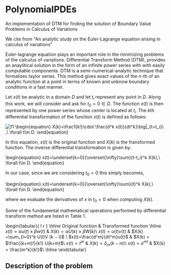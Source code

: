 # PolynomialPDEs
An implementation of DTM for finding the solution of Boundary Value Problems in Calculus of Variations

We cite from "An analytic study on the Euler-Lagrange equation arising in calculus of variations"

Euler-lagrange equation plays an important role in the minimizing problems of the calculus of variations. Differential Transform Method (DTM), provides an anaylitical solution in the form of an infinite power series with with easily computable components. DTM is a semi-numerical-analytic technique that formalizes taylor series. This method gives exact values of the n-th of an analytic function at a point in terms of known and unknow boundary conditions in a fast manner.

Let $x(t)$ be analytic in a domain $D$ and let $t_i$ represent any point in $D$. Along this work, we will consider and ask for $t_0=0\in D$. The function $x(t)$ is then represented by one power series whose center is located at $t_i$. The $k$th differential transformation of the function $x(t)$ is defined as follows:

![f1]
\begin{equation}
 X(k)=\frac1{k!}\cdot \frac{d^k x(t)}{dt^k}\big|_{t=t_i}\ ,\ \forall t\in D.
\end{equation}

In this equation, $x(t)$ is the original function and $X(k)$ is the fransformed function. The inverse differential transformation is given by:

\begin{equation}
x(t)=\underset{k=0}{\overset{\infty}\sum}(t-t_i)^k X(k),\ \forall t\in D.
\end{equation}

In our case, since we are considering $t_0=0$ this simply becomes,

\begin{equation}
x(t)=\underset{k=0}{\overset{\infty}\sum}(t)^k X(k),\ \forall t\in D.
\end{equation}

where we evaluate the derivatives of $x$ in $t_0=0$ when computing $X(k)$.

Some of the fundamental mathematical operations performed by differential
transform method are listed in Table 1.

\begin{tabular}{ l r }
\hline
  Original function & Transformed function
\hline
 $x(t) = \alpha u(t) \pm \beta w(t)$  &  $X(k) = \alpha U(k) \pm \beta W (k)$\\
 $x(t) = u(t)v(t)$   &  $X(k) =\sum_{l=0}^k U(l)V (k − l)$ \\
 $x(t)=\frac{d^m}{dt^m}u(t)$   &   $X(k) = $\frac{(k+m)!}{k!} U(k+m)$\\
 $x(t) = t^m$   &   $X(k) = \delta_m(k − m)$\\
 $x(t) = e^{mt}$   &   $X(k) = \frac{m^k}{k!}$\\
 \hline
\end{tabular}

## Description of the problem



[f1]:http://chart.apis.google.com/chart?cht=tx&chl=m=\frac{m_0}{\sqrt{1-{\frac{v^2}{c^2}}}}
